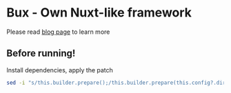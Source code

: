 # Bux - Own Nuxt-like framework

Please read [blog page](https://dev.to/firethefox/making-own-nuxt-like-framework-with-bun-1ifn) to learn more

## Before running!
Install dependencies, apply the patch
```sh
sed -i "s/this.builder.prepare();/this.builder.prepare(this.config?.dirs ?? ['public']);/" node_modules/buchta/src/buchta.ts
```
